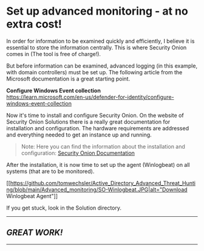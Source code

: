 # Set up advanced monitoring - at no extra cost!
In order for information to be examined quickly and efficiently, I believe it is essential to store the information centrally. This is where Security Onion comes in (The tool is free of charge!).

But before information can be examined, advanced logging (in this example, with domain controllers) must be set up. The following article from the Microsoft documentation is a great starting point.

**Configure Windows Event collection**  
https://learn.microsoft.com/en-us/defender-for-identity/configure-windows-event-collection

Now it's time to install and configure Security Onion. On the website of Security Onion Solutions there is a really great documentation for installation and configuration. The hardware requirements are addressed and everything needed to get an instance up and running.

> Note: Here you can find the information about the installation and configuration: [Security Onion Documentation](https://docs.securityonion.net/en/2.3/)

After the installation, it is now time to set up the agent (Winlogbeat) on all systems (that are to be monitored).

[[https://github.com/tomwechsler/Active_Directory_Advanced_Threat_Hunting/blob/main/Advanced_monitoring/SO-Winlogbeat.JPG|alt="Download Winlogbeat Agent"]]


If you get stuck, look in the Solution directory.

---
## *GREAT WORK!*
---